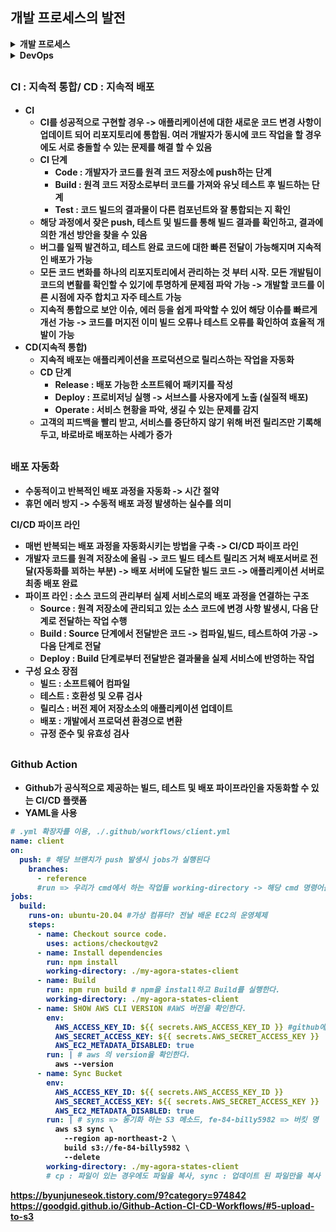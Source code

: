## 개발 프로세스의 발전

<details>
<summary ><strong>개발 프로세스</summary>
<div markdown="1">
<span style = "font-size : 14px">

- 소프트웨어 개발 생명주기를 기반으로 제작
- 개발 프로세스 구조
  - 요구분석 및 시스템 명세 작성
    - 문제 분석 단계
    - 개발할 소프트웨어의 기능, 제약조건, 목표 등 사용자와 함께 정확히 정의하는 단계
    - 소프트웨어 성격 이해하여 이를 토대로 개발 방법과 필요한 자원 및 예산 예측 후 요구 명세 작성
  - 설계
    - 앞선 단계에서 정의한 기능을 실제로 수행하기 위한 방법을 논리적으로 결정
    - 아래 과정으로 나뉨
      - 시스템 구조설계 : 시스템을 구성하는 내부 프로그램이나 모듈간의 관계와 구조를 설계
      - 프로그램 설계 : 프로그램 내의 각 모듈에서의 처리 절차나 알고리즘 설계
      - UI : 사용자가 보이는 부분을 설계
  - 구현 : 실제 개발 착수하는 단계
    - 설계 단계에서 논리적으로 결정한 문제 해결 방법을 프로그래밍 언어를 사용하여 실제 프로그램을 작성
    - 구조화 프로그래밍 : 조건문,반복문 사용하여 프로그램 작성, 순차구조, 선택구조, 반복구조 세가지 제어 구조로 표현
      - 구조가 명확해서 정확성 검증과 테스트 및 유지 보수가 쉬움
    - 모듈러 프로그래밍 : 프로그램을 여러개 작은 모듈로 나누어 계층 관계로 구성하는 기법,
      - 모듈별로 개발과 테스트, 유지보수 가능 모듈의 재사용 가능
  - 테스트 : 개발한 시스템이 요구사항을 만족하는 지 , 실행 결과 === 예상결과 맞는지 검사하고, 평가하는 과정
  - 배포 및 유지 보수 : 시스템 인수되고 설치된 후 일어나는 모든 활동을 지칭
    - 수정형 유지 보수 : 사용 중 프로그램 오류 수정 작업 진행
    - 적응형 유지 보수 : 시스템과 관련한 환경적 변화에 적응하기 위한 재조정 작업
    - 완전형 유지 보수 : 시스템 성능 향상을 위한 개선 작업
    - 예방형 유지 보수 : 앞으로 발생할 지 모를 변경 사항을 수용하기 위한 대비 작업
- 개발 프로세스 종류(워터폴, 애자일)

  - 워터폴
    - 실제 출시 기한 정함, 순차적으로 프로세스 진행 -> 애플리케이션을 완성해 배포하기 떄문에 유저에게 전달되는 시간이 오래 걸림.
    - 개발된 화면을 확인할 수 있는 단계는 이미 많은 단계가 지나온 시점이기 때문에 버그,에러 사항 발생되면 다시 처음으로 돌아가 수정해야함. -> 일정과 비용 등 많은 부분 에러사항 발생
    - 소프트웨어의 안정성 개선을 위해 테스트 단계에 다양한 테스트들을 도입
      - 시스템 테스트 : 모든 모듈 통합 후 최종적으로 완성된 시스템이 요구사항을 만족하는 지 확인 -> 아니라면 요구분석으로 돌아가서 새로 개발
      - 알파 테스트 : 개발 현장에서 비공개 테스트, 주문형 제품의 경우 클라이언트와 개발진 사이에서 동의가 이루어질때까지 수행
      - 베타 테스트 : 고객의 실제 사용환경에서 수행되는 테스트, 미리 선별된 유저들이 해당 제품을 사용하고 에러, 버그를 발견하면 수정하는 식
    - 장점
      - 프로세스 길고 순서가 잡힘, 팀 규모에 상관없이 따르기 쉬움
      - 개발 주기 정해짐 새로운 프로젝트 안정적인 시작 가능
      - 요구 사항 확정, 프로젝트 실행하기 수월, 개발 목표를 자주 변경하지 않아도 됨
      - 프로젝트 예산, 자원이 초기에 확정, 예상 결과와 리스크 통제가 쉬움
      - 프로젝트 팀의 경험이 적은 경우 좋음
      - 요구사항이 간단하거나, 타임라인이 긴 프로젝트일 경우
      - 개발상의 변경이나 리스크에 덜 민감한 기업, 팀
      - 제한적인 시간과 자원에 의해 협업이 자유롭지 못한 기업 + 팀
    - 단점
      - 사용자가 항상 최신 상태로 업데이트, 버그 수정된 버전을 유저에게 즉각적으로 전달하기가 어려움
      - 앞 단계가 완성되지 않으면 다음 단계 불가 -> 개발 속도 느림, 유연성 떨어짐
      - 테스팅 단계에서 이슈가 발견됨
      - 개발 요구 사항이 초기에 확정 -> 범위 변경에 자유롭지 못함
  - 애자일 (모던 개발 프로세스) - 짧은 주기의 개발 사이클을 계속해서 반복, 요구사항이 변하는 것을 당연한 전제 - SaaS 클라우드 서비스의 방식, 접속만 해도 새버전을 즉시 사용할 수 있는 서비스 방식 - 하루에 여러 번의 릴리즈(배포)도 가능 - 장점 - 빠르면서 유연한 개발 과정 - 짧고 반복적인 스프린트 구성 -> 품질에 초점, 빠르게 결함인지 및 수정 가능 - 짧은 반복 과정 -> 개발 과정에 신속이 제품 변경 가능 - 요구 사항이 간단하거나, 타임라인이 긴 프로젝트 일경우 - 결과물에 대한 빠른 피드백이 필요할 경우 - 크고 복잡한 회사들이 프로세스를 간소화해 변화에 더욱 신속하게 대응하고자 할때 - 고객 및 외부 관계자와 정기적으로 긴밀한 협업을 수행하는 프로젝트 팀 - 단점 - 스프린트 경험이 있으며 빠른 반복 작업에 익순한 스크럼 마스터 필요 - 고객이 수많은 변경 사항을 검토해야함 - 팀원이 조직되어 있지 않거나 자립성 떨어지면 문제가 발생
  </div>
  </details>

  <details>
  <summary ><strong>DevOps</summary>
  <div markdown="2">
  DevOps : 개발과 운영의 합성어 -> 소프트웨어를 자주 빨리 안전하게 배포하는 것이 목표, 애자일 프로세스 기반

Dev(개발팀)

- 잦은 배포 및 업데이트
- 애플리케이션을 통해 새로운 기능 제공

Ops(운영팀)

- 앱의 안정성 확보
- 인프라 관리
- 모니터링 및 제어

DevOPs : 일종의 개발 문화, 누구든지 문제를 진단하고 시스템을 복구하여 운영할 수 있는 절차를 알고 있어야 함

- 사용하는 툴과 시스템의 표준화를 통해 의사소통의 효율성을 확보해야 함. 일련의 작업들을 자동화 해야함
- 코드 통합, 테스트, 릴리즈, 배포 과정을 자동화 시키는 것(지속적으로 유지되야 함.) => CI/CD

 </div>
</details>

## <span style = "font-size : 16px"> CI : 지속적 통합/ CD : 지속적 배포

- CI
  - CI를 성공적으로 구현할 경우 -> 애플리케이션에 대한 새로운 코드 변경 사항이 업데이트 되어 리포지토리에 통합됨. 여러 개발자가 동시에 코드 작업을 할 경우에도 서로 충돌할 수 있는 문제를 해결 할 수 있음
  - CI 단계
    - Code : 개발자가 코드를 원격 코드 저장소에 push하는 단계
    - Build : 원격 코드 저장소로부터 코드를 가져와 유닛 테스트 후 빌드하는 단계
    - Test : 코드 빌드의 결과물이 다른 컴포넌트와 잘 통합되는 지 확인
  - 해당 과정에서 잦은 push, 테스트 및 빌드를 통해 빌드 결과를 확인하고, 결과에 의한 개선 방안을 찾을 수 있음
  - 버그를 일찍 발견하고, 테스트 완료 코드에 대한 빠른 전달이 가능해지며 지속적인 배포가 가능
  - 모든 코드 변화를 하나의 리포지토리에서 관리하는 것 부터 시작. 모든 개발팀이 코드의 변활를 확인할 수 있기에 투명하게 문제점 파악 가능 -> 개발할 코드를 이른 시점에 자주 합치고 자주 테스트 가능
  - 지속적 통합으로 보안 이슈, 에러 등을 쉽게 파악할 수 있어 해당 이슈를 빠르게 개선 가능 -> 코드를 머지전 이미 빌드 오류나 테스트 오류를 확인하여 효율적 개발이 가능
- CD(지속적 통합)
  - 지속적 배포는 애플리케이션을 프로덕션으로 릴리스하는 작업을 자동화
  - CD 단계
    - Release : 배포 가능한 소프트웨어 패키지를 작성
    - Deploy : 프로비저닝 실행 -> 서브스를 사용자에게 노출 (실질적 배포)
    - Operate : 서비스 현황을 파악, 생길 수 있는 문제를 감지
  - 고객의 피드백을 빨리 받고, 서비스를 중단하지 않기 위해 버전 릴리즈만 기록해두고, 바로바로 배포하는 사례가 증가

## <span style = "font-size : 16px"> 배포 자동화

- 수동적이고 반복적인 배포 과정을 자동화 -> 시간 절약
- 휴먼 에러 방지 -> 수동적 배포 과정 발생하는 실수를 의미

**CI/CD 파이프 라인**

- 매번 반복되는 배포 과정을 자동화시키는 방법을 구축 -> CI/CD 파이프 라인
- 개발자 코드를 원격 저장소에 올림 -> 코드 빌드 테스트 릴리즈 거쳐 배포서버로 전달(자동화를 꾀하는 부분) -> 배포 서버에 도달한 빌드 코드 -> 애플리케이션 서버로 최종 배포 완료
- 파이프 라인 : 소스 코드의 관리부터 실제 서비스로의 배포 과정을 연결하는 구조
  - Source : 원격 저장소에 관리되고 있는 소스 코드에 변경 사항 발생시, 다음 단계로 전달하는 작업 수행
  - Build : Source 단계에서 전달받은 코드 -> 컴파일,빌드, 테스트하여 가공 -> 다음 단계로 전달
  - Deploy : Build 단계로부터 전달받은 결과물을 실제 서비스에 반영하는 작업
- 구성 요소 장점
  - 빌드 : 소프트웨어 컴파일
  - 테스트 : 호환성 및 오류 검사
  - 릴리스 : 버전 제어 저장소소의 애플리케이션 업데이트
  - 배포 : 개발에서 프로덕션 환경으로 변환
  - 규정 준수 및 유효성 검사

## <span style = "font-size : 16px"> Github Action

- Github가 공식적으로 제공하는 빌드, 테스트 및 배포 파이프라인을 자동화할 수 있는 CI/CD 플랫폼
- YAML을 사용

```yml
# .yml 확장자를 이용, ./.github/workflows/client.yml
name: client
on:
  push: # 해당 브랜치가 push 발생시 jobs가 실행된다
    branches:
      - reference
      #run => 우리가 cmd에서 하는 작업들 working-directory -> 해당 cmd 명령어를 진행할 공간
jobs:
  build:
    runs-on: ubuntu-20.04 #가상 컴퓨터? 전날 배운 EC2의 운영체제
    steps:
      - name: Checkout source code.
        uses: actions/checkout@v2
      - name: Install dependencies
        run: npm install
        working-directory: ./my-agora-states-client
      - name: Build
        run: npm run build # npm을 install하고 Build를 실행한다.
        working-directory: ./my-agora-states-client
      - name: SHOW AWS CLI VERSION #AWS 버전을 확인한다.
        env:
          AWS_ACCESS_KEY_ID: ${{ secrets.AWS_ACCESS_KEY_ID }} #github에 해당 AWS_ACCESS_KEY_ID와  AWS_SECRET_ACCESS_KEY를 시크릿 키로 등록
          AWS_SECRET_ACCESS_KEY: ${{ secrets.AWS_SECRET_ACCESS_KEY }}
          AWS_EC2_METADATA_DISABLED: true
        run: | # aws 의 version을 확인한다.
          aws --version
      - name: Sync Bucket
        env:
          AWS_ACCESS_KEY_ID: ${{ secrets.AWS_ACCESS_KEY_ID }}
          AWS_SECRET_ACCESS_KEY: ${{ secrets.AWS_SECRET_ACCESS_KEY }}
          AWS_EC2_METADATA_DISABLED: true
        run: | # syns => 동기화 하는 S3 메소드, fe-84-billy5982 => 버킷 명
          aws s3 sync \ 
            --region ap-northeast-2 \
            build s3://fe-84-billy5982 \ 
            --delete
        working-directory: ./my-agora-states-client
        # cp : 파일이 있는 경우에도 파일을 복사, sync : 업데이트 된 파일만을 복사
```

https://byunjuneseok.tistory.com/9?category=974842  
https://goodgid.github.io/Github-Action-CI-CD-Workflows/#5-upload-to-s3
